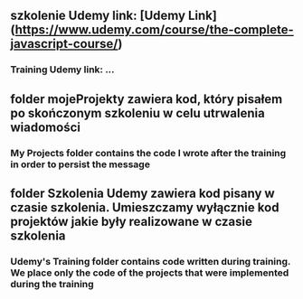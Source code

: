 ## szkolenie Udemy link: [Udemy Link] (https://www.udemy.com/course/the-complete-javascript-course/)

### Training Udemy link: ...

## folder mojeProjekty zawiera kod, który pisałem po skończonym szkoleniu w celu utrwalenia wiadomości

### My Projects folder contains the code I wrote after the training in order to persist the message

## folder Szkolenia Udemy zawiera kod pisany w czasie szkolenia. Umieszczamy wyłącznie kod projektów jakie były realizowane w czasie szkolenia

### Udemy's Training folder contains code written during training. We place only the code of the projects that were implemented during the training